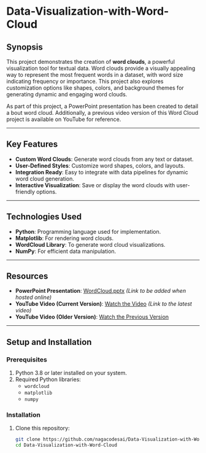 # **Data-Visualization-with-Word-Cloud**

## **Synopsis**
This project demonstrates the creation of **word clouds**, a powerful visualization tool for textual data. Word clouds provide a visually appealing way to represent the most frequent words in a dataset, with word size indicating frequency or importance. This project also explores customization options like shapes, colors, and background themes for generating dynamic and engaging word clouds.

As part of this project, a PowerPoint presentation has been created to detail a bout word cloud. Additionally, a previous video version of this Word Cloud project is available on YouTube for reference.

---

## **Key Features**
- **Custom Word Clouds**: Generate word clouds from any text or dataset.
- **User-Defined Styles**: Customize word shapes, colors, and layouts.
- **Integration Ready**: Easy to integrate with data pipelines for dynamic word cloud generation.
- **Interactive Visualization**: Save or display the word clouds with user-friendly options.

---

## **Technologies Used**
- **Python**: Programming language used for implementation.
- **Matplotlib**: For rendering word clouds.
- **WordCloud Library**: To generate word cloud visualizations.
- **NumPy**: For efficient data manipulation.

---

## **Resources**
- **PowerPoint Presentation**: [WordCloud.pptx](#) *(Link to be added when hosted online)*
- **YouTube Video (Current Version)**: [Watch the Video](#) *(Link to the latest video)*
- **YouTube Video (Older Version)**: [Watch the Previous Version](https://youtu.be/IfaJTFMBVuo)

---

## **Setup and Installation**
### **Prerequisites**
1. Python 3.8 or later installed on your system.
2. Required Python libraries:
   - `wordcloud`
   - `matplotlib`
   - `numpy`


### **Installation**
1. Clone this repository:
   ```bash
   git clone https://github.com/nagacodesai/Data-Visualization-with-Word-Cloud.git
   cd Data-Visualization-with-Word-Cloud
